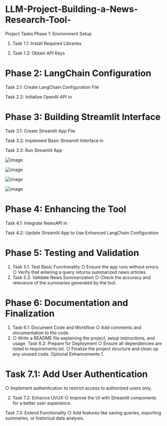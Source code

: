 # LLM-Project-Building-a-News-Research-Tool-
Project Tasks Phase 1: Environment Setup 
1. Task 1.1: Install Required Libraries

2. Task 1.2: Obtain API Keys

# Phase 2: LangChain Configuration 

Task 2.1: Create LangChain Configuration File

Task 2.2: Initialize OpenAI API in 

# Phase 3: Building Streamlit Interface 

Task 3.1: Create Streamlit App File

Task 3.2: Implement Basic Streamlit Interface in

Task 3.3: Run Streamlit App 

![image](https://github.com/user-attachments/assets/39edf06c-86cc-4594-8f0d-49e20c2cb3d3)

![image](https://github.com/user-attachments/assets/536b7cc7-3023-4a30-ad7c-4caa8ff00435)

![image](https://github.com/user-attachments/assets/083e6b5c-6a4b-49b2-adf5-7ba3ba4fef7b)

![image](https://github.com/user-attachments/assets/28f2bf36-9ff0-43ae-8fa0-87715a743a80)






# Phase 4: Enhancing the Tool

Task 4.1: Integrate NewsAPI in

Task 4.2: Update Streamlit App to Use Enhanced LangChain Configuration 


# Phase 5: Testing and Validation 
1. Task 5.1: Test Basic Functionality ○ Ensure the app runs without errors. ○ Verify that entering a query returns summarized news articles.
2. Task 5.2: Validate News Summarization ○ Check the accuracy and relevance of the summaries generated by the tool.
  
# Phase 6: Documentation and Finalization 
1. Task 6.1: Document Code and Workflow ○ Add comments and documentation to the code.
2.  ○ Write a README file explaining the project, setup instructions, and usage.
Task 6.2: Prepare for Deployment ○ Ensure all dependencies are listed in requirements.txt. ○ Finalize the project structure and clean up any unused code. Optional Enhancements 1.
   
# Task 7.1: Add User Authentication 
○ Implement authentication to restrict access to authorized users only.

2. Task 7.2: Enhance UI/UX ○ Improve the UI with Streamlit components for a better user experience.
   
 Task 7.3: Extend Functionality ○ Add features like saving queries, exporting summaries, or historical data analysis. 

 

